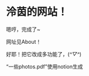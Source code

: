 # 泠茵的网站！

<meta charset="utf-8">

嗯哼，完成了~

网址见About！

好耶！把它改成多功能了，(*^▽^*)

“一些photos.pdf”使用notion生成
